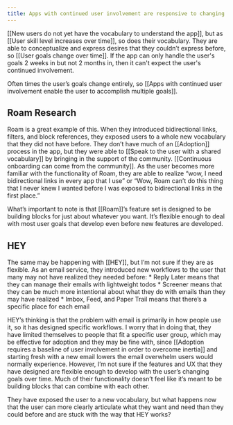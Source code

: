 ```yaml
---
title: Apps with continued user involvement are responsive to changing user goals over time
---
```

[[New users do not yet have the vocabulary to understand the app]], but as [[User skill level increases over time]], so does their vocabulary. They are able to conceptualize and express desires that they couldn’t express before, so [[User goals change over time]]. If the app can only handle the user's goals 2 weeks in but not 2 months in, then it can't expect the user's continued involvement.

Often times the user’s goals change entirely, so [[Apps with continued user involvement enable the user to accomplish multiple goals]].


## Roam Research
Roam is a great example of this. When they introduced bidirectional links, filters, and block references, they exposed users to a whole new vocabulary that they did not have before. They don’t have much of an [[Adoption]] process in the app, but they were able to [[Speak to the user with a shared vocabulary]] by bringing in the support of the community. [[Continuous onboarding can come from the community]]. As the user becomes more familiar with the functionality of Roam, they are able to realize “wow, I need bidirectional links in every app that I use” or “Wow, Roam can’t do this thing that I never knew I wanted before I was exposed to bidirectional links in the first place.”

What’s important to note is that [[Roam]]’s feature set is designed to be building blocks for just about whatever you want. It’s flexible enough to deal with most user goals that develop even before new features are developed.

## HEY
The same may be happening with [[HEY]], but I’m not sure if they are as flexible. As an email service, they introduced new workflows to the user that many may not have realized they needed before:
	* Reply Later means that they can manage their emails with lightweight todos
	* Screener means that they can be much more intentional about what they do with emails than they may have realized
	* Imbox, Feed, and Paper Trail means that there’s a specific place for each email
	
HEY’s thinking is that the problem with email is primarily in how people use it, so it has designed specific workflows. I worry that in doing that, they have limited themselves to people that fit a specific user group, which may be effective for adoption and they may be fine with, since [[Adoption requires a baseline of user involvement in order to overcome inertia]] and starting fresh with a new email lowers the email overwhelm users would normally experience. However, I’m not sure if the features and UX that they have designed are flexible enough to develop with the user’s changing goals over time. Much of their functionality doesn’t feel like it’s meant to be building blocks that can combine with each other.

They have exposed the user to a new vocabulary, but what happens now that the user can more clearly articulate what they want and need than they could before and are stuck with the way that HEY works?